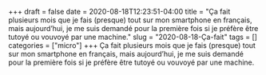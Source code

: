 +++draft = falsedate = 2020-08-18T12:23:51-04:00title = "Ça fait plusieurs mois que je fais (presque) tout sur mon smartphone en français, mais aujourd’hui, je me suis demandé pour la première fois si je préfère être tutoyé ou vouvoyé par une machine."slug = "2020-08-18-Ça-fait"tags = []categories = ["micro"]+++Ça fait plusieurs mois que je fais (presque) tout sur mon smartphone en français, mais aujourd’hui, je me suis demandé pour la première fois si je préfère être tutoyé ou vouvoyé par une machine.